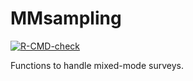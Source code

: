 # MMsampling


<!-- badges: start -->
  [![R-CMD-check](https://github.com/atero18/biaismm/actions/workflows/R-CMD-check.yaml/badge.svg)](https://github.com/atero18/biaismm/actions/workflows/R-CMD-check.yaml)
  <!-- badges: end -->

Functions to handle mixed-mode surveys.
